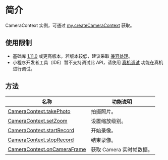 
# 简介
CameraContext 实例，可通过 [my.createCameraContext](https://opendocs.alipay.com/mini/03qfj7) 获取。

## 使用限制

- 基础库 [1.11.0](https://opendocs.alipay.com/mini/framework/lib) 或更高版本，若版本较低，建议采取 [兼容处理](https://docs.alipay.com/mini/framework/compatibility)。
- 小程序开发者工具（IDE）暂不支持调试此 API，请使用 [真机调试](https://opendocs.alipay.com/mini/ide/remote-debug) 功能在真机进行调试。

## 方法
| **名称** | **功能说明** |
| --- | --- |
| [CameraContext.takePhoto](https://opendocs.alipay.com/mini/03qde8) | 拍摄照片。 |
| [CameraContext.setZoom](https://opendocs.alipay.com/mini/03qde9) | 设置缩放级别。 |
| [CameraContext.startRecord](https://opendocs.alipay.com/mini/03qits) | 开始录像。 |
| [CameraContext.stopRecord](https://opendocs.alipay.com/mini/03qfj8) | 结束录像。 |
| [CameraContext.onCameraFrame](https://opendocs.alipay.com/mini/03qitt) | 获取 Camera 实时帧数据。 |


